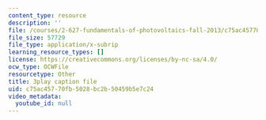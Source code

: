 ```yaml
---
content_type: resource
description: ''
file: /courses/2-627-fundamentals-of-photovoltaics-fall-2013/c75ac45770fb5028bc2b50459b5e7c24_PLVjevMsQpQ.vtt
file_size: 57729
file_type: application/x-subrip
learning_resource_types: []
license: https://creativecommons.org/licenses/by-nc-sa/4.0/
ocw_type: OCWFile
resourcetype: Other
title: 3play caption file
uid: c75ac457-70fb-5028-bc2b-50459b5e7c24
video_metadata:
  youtube_id: null
---
```

